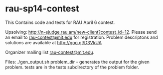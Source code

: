 rau-sp14-contest
================
This Contains code and tests for RAU April 6 contest.

Upsolving: http://n-ejudge.rau.am/new-client?contest_id=12. Please send an email to rau-contest@mit.edu for registration. 
Problem descriptons and solutions are available at http://goo.gl/D3VkUA 

Organizer mailing list rau-contest@mit.edu.

Files:
./gen\_output.sh problem\_dir - generates the output for the given problem.
tests are in the tests subdirectory of the problem folder.